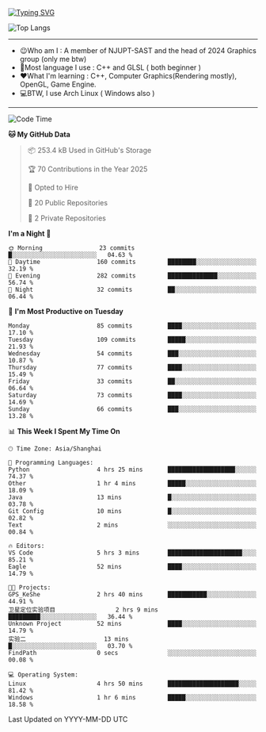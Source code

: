 <a href="https://git.io/typing-svg">
  <img src="https://readme-typing-svg.demolab.com?font=Fira+Code&pause=1000&random=false&width=435&separator=%3D&lines=std%3A%3Aprintln(%22Hello,+world!%22);" alt="Typing SVG" />
</a>

![Top Langs](https://github-readme-stats.vercel.app/api/top-langs/?username=FOTH0626&theme=transparent)

---

- 😉Who am I : A member of NJUPT-SAST and the head of 2024 Graphics group (only me btw)
- 📖Most language I use : C++ and GLSL ( both beginner )
- ❤What I'm learning : C++, Computer Graphics(Rendering mostly), OpenGL, Game Engine.
- 💻BTW, I use Arch Linux ( Windows also )
---
<!--START_SECTION:waka-->
![Code Time](http://img.shields.io/badge/Code%20Time-182%20hrs%2028%20mins-blue)

**🐱 My GitHub Data** 

> 📦 253.4 kB Used in GitHub's Storage 
 > 
> 🏆 70 Contributions in the Year 2025
 > 
> 💼 Opted to Hire
 > 
> 📜 20 Public Repositories 
 > 
> 🔑 2 Private Repositories 
 > 
**I'm a Night 🦉** 

```text
🌞 Morning                23 commits          █░░░░░░░░░░░░░░░░░░░░░░░░   04.63 % 
🌆 Daytime                160 commits         ████████░░░░░░░░░░░░░░░░░   32.19 % 
🌃 Evening                282 commits         ██████████████░░░░░░░░░░░   56.74 % 
🌙 Night                  32 commits          ██░░░░░░░░░░░░░░░░░░░░░░░   06.44 % 
```
📅 **I'm Most Productive on Tuesday** 

```text
Monday                   85 commits          ████░░░░░░░░░░░░░░░░░░░░░   17.10 % 
Tuesday                  109 commits         █████░░░░░░░░░░░░░░░░░░░░   21.93 % 
Wednesday                54 commits          ███░░░░░░░░░░░░░░░░░░░░░░   10.87 % 
Thursday                 77 commits          ████░░░░░░░░░░░░░░░░░░░░░   15.49 % 
Friday                   33 commits          ██░░░░░░░░░░░░░░░░░░░░░░░   06.64 % 
Saturday                 73 commits          ████░░░░░░░░░░░░░░░░░░░░░   14.69 % 
Sunday                   66 commits          ███░░░░░░░░░░░░░░░░░░░░░░   13.28 % 
```


📊 **This Week I Spent My Time On** 

```text
🕑︎ Time Zone: Asia/Shanghai

💬 Programming Languages: 
Python                   4 hrs 25 mins       ███████████████████░░░░░░   74.37 % 
Other                    1 hr 4 mins         █████░░░░░░░░░░░░░░░░░░░░   18.09 % 
Java                     13 mins             █░░░░░░░░░░░░░░░░░░░░░░░░   03.78 % 
Git Config               10 mins             █░░░░░░░░░░░░░░░░░░░░░░░░   02.82 % 
Text                     2 mins              ░░░░░░░░░░░░░░░░░░░░░░░░░   00.84 % 

🔥 Editors: 
VS Code                  5 hrs 3 mins        █████████████████████░░░░   85.21 % 
Eagle                    52 mins             ████░░░░░░░░░░░░░░░░░░░░░   14.79 % 

🐱‍💻 Projects: 
GPS_KeShe                2 hrs 40 mins       ███████████░░░░░░░░░░░░░░   44.91 % 
卫星定位实验项目                 2 hrs 9 mins        █████████░░░░░░░░░░░░░░░░   36.44 % 
Unknown Project          52 mins             ████░░░░░░░░░░░░░░░░░░░░░   14.79 % 
实验二                      13 mins             █░░░░░░░░░░░░░░░░░░░░░░░░   03.70 % 
FindPath                 0 secs              ░░░░░░░░░░░░░░░░░░░░░░░░░   00.08 % 

💻 Operating System: 
Linux                    4 hrs 50 mins       ████████████████████░░░░░   81.42 % 
Windows                  1 hr 6 mins         █████░░░░░░░░░░░░░░░░░░░░   18.58 % 
```


 Last Updated on YYYY-MM-DD UTC
<!--END_SECTION:waka-->
